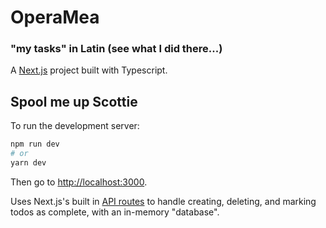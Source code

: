 # OperaMea
### "my tasks" in Latin (see what I did there...)

A [Next.js](https://nextjs.org/) project built with Typescript.

## Spool me up Scottie

To run the development server:

```bash
npm run dev
# or
yarn dev
```

Then go to [http://localhost:3000](http://localhost:3000).


Uses Next.js's built in [API routes](https://nextjs.org/docs/api-routes/introduction) to handle creating, deleting, and marking todos as complete, with an in-memory "database".

